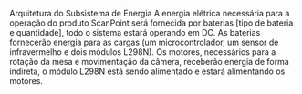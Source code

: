 Arquitetura do Subsistema de Energia
A energia elétrica necessária para a operação do produto ScanPoint será fornecida por baterias [tipo de bateria e quantidade], todo o sistema estará operando em DC. As baterias fornecerão energia para as cargas (um  microcontrolador, um sensor de infravermelho e dois módulos L298N). Os motores, necessários para a rotação da mesa e movimentação da câmera, receberão energia de forma indireta, o módulo L298N está sendo alimentado e estará alimentando os motores.